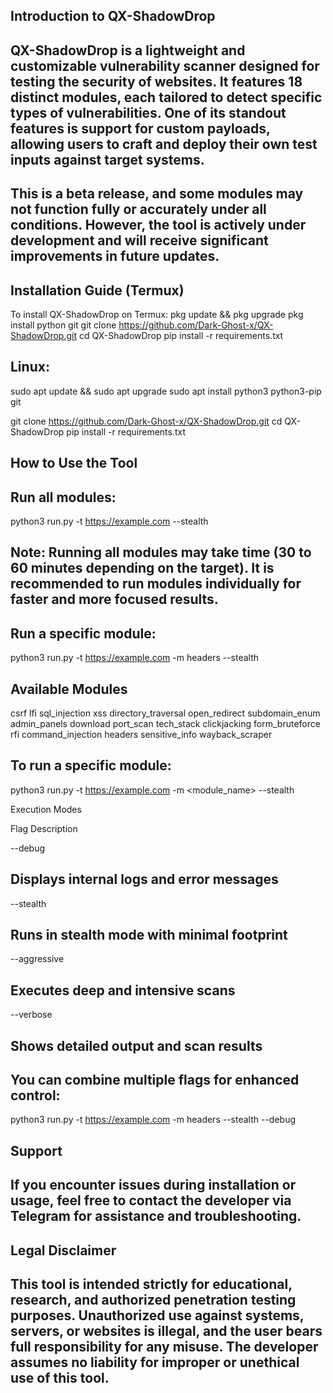 ## Introduction to QX-ShadowDrop

## QX-ShadowDrop is a lightweight and customizable vulnerability scanner designed for testing the security of websites. It features 18 distinct modules, each tailored to detect specific types of vulnerabilities. One of its standout features is support for custom payloads, allowing users to craft and deploy their own test inputs against target systems.

## This is a beta release, and some modules may not function fully or accurately under all conditions. However, the tool is actively under development and will receive significant improvements in future updates.

 ## Installation Guide (Termux)

To install QX-ShadowDrop on Termux:
pkg update && pkg upgrade
pkg install python git
git clone https://github.com/Dark-Ghost-x/QX-ShadowDrop.git
cd QX-ShadowDrop
pip install -r requirements.txt

## Linux:
sudo apt update && sudo apt upgrade
sudo apt install python3 python3-pip git

git clone https://github.com/Dark-Ghost-x/QX-ShadowDrop.git
cd QX-ShadowDrop
pip install -r requirements.txt

## How to Use the Tool
## Run all modules:
python3 run.py -t https://example.com --stealth


 ## Note: Running all modules may take time (30 to 60 minutes depending on the target). It is recommended to run modules individually for faster and more focused results.
## Run a specific module:
python3 run.py -t https://example.com -m headers --stealth


 ## Available Modules
csrf
lfi
sql_injection
xss
directory_traversal
open_redirect
subdomain_enum
admin_panels
download
port_scan
tech_stack
clickjacking
form_bruteforce
rfi
command_injection
headers
sensitive_info
wayback_scraper


## To run a specific module:
python3 run.py -t https://example.com -m <module_name> --stealth


 Execution Modes



Flag
Description




--debug
## Displays internal logs and error messages


--stealth
## Runs in stealth mode with minimal footprint


--aggressive
## Executes deep and intensive scans


--verbose
## Shows detailed output and scan results




## You can combine multiple flags for enhanced control:
python3 run.py -t https://example.com -m headers --stealth --debug


 ## Support

## If you encounter issues during installation or usage, feel free to contact the developer via Telegram for assistance and troubleshooting.

## Legal Disclaimer

## This tool is intended strictly for educational, research, and authorized penetration testing purposes. Unauthorized use against systems, servers, or websites is illegal, and the user bears full responsibility for any misuse. The developer assumes no liability for improper or unethical use of this tool.
